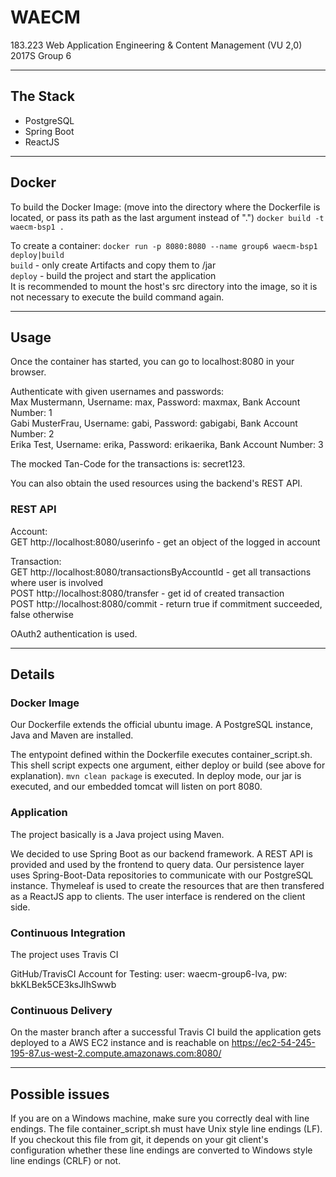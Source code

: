 # WAECM
183.223 Web Application Engineering &amp; Content Management (VU 2,0) 2017S Group 6


------------------------------------------------------------

## The Stack


*   PostgreSQL
*   Spring Boot
*   ReactJS

------------------------------------------------------------

## Docker

To build the Docker Image: (move into the directory where the Dockerfile is located, or pass its path as the last argument instead of ".") `docker build -t waecm-bsp1 .`

To create a container: `docker run -p 8080:8080 --name group6 waecm-bsp1 deploy|build`  
`build` - only create Artifacts and copy them to /jar  
`deploy` - build the project and start the application  
It is recommended to mount the host's src directory into the image, so it is not necessary to execute the build command again.


------------------------------------------------------------

## Usage

Once the container has started, you can go to localhost:8080 in your browser.

Authenticate with given usernames and passwords:  
Max Mustermann, Username: max, Password: maxmax, Bank Account Number: 1  
Gabi MusterFrau, Username: gabi, Password: gabigabi, Bank Account Number: 2  
Erika Test, Username: erika, Password: erikaerika, Bank Account Number: 3

The mocked Tan-Code for the transactions is: secret123.

You can also obtain the used resources using the backend's REST API.

### REST API

Account:  
GET http://localhost:8080/userinfo - get an object of the logged in account  

Transaction:  
GET http://localhost:8080/transactionsByAccountId - get all transactions where user is involved  
POST http://localhost:8080/transfer - get id of created transaction  
POST http://localhost:8080/commit - return true if commitment succeeded, false otherwise  

OAuth2 authentication is used.


------------------------------------------------------------

## Details

### Docker Image

Our Dockerfile extends the official ubuntu image.
A PostgreSQL instance, Java and Maven are installed.

The entypoint defined within the Dockerfile executes container_script.sh.
This shell script expects one argument, either deploy or build (see above for explanation).
`mvn clean package` is executed.
In deploy mode, our jar is executed, and our embedded tomcat will listen on port 8080.

### Application

The project basically is a Java project using Maven.

We decided to use Spring Boot as our backend framework.
A REST API is provided and used by the frontend to query data.
Our persistence layer uses Spring-Boot-Data repositories to communicate with our PostgreSQL instance.
Thymeleaf is used to create the resources that are then transfered as a ReactJS app to clients.
The user interface is rendered on the client side.

### Continuous Integration

The project uses Travis CI

GitHub/TravisCI Account for Testing: user: waecm-group6-lva, pw: bkKLBek5CE3ksJlhSwwb

### Continuous Delivery

On the master branch after a successful Travis CI build the application gets deployed to a AWS EC2 instance
and is reachable on https://ec2-54-245-195-87.us-west-2.compute.amazonaws.com:8080/

------------------------------------------------------------

## Possible issues

If you are on a Windows machine, make sure you correctly deal with line endings.
The file container_script.sh must have Unix style line endings (LF). If you checkout this file from git, it depends on your git client's configuration whether these line endings are converted to Windows style line endings (CRLF) or not.
